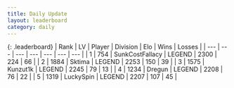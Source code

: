 ```yaml
---
title: Daily Update
layout: leaderboard
category: daily
---
```


{: .leaderboard}
| Rank | LV | Player | Division | Elo | Wins | Losses |
| --- | --- | --- | --- | --- | --- | --- |
| <span data-change="0">1</span> | 754 | <span title="ID: 402846">SunkCostFallacy</span> | LEGEND | <span data-change="0">2300</span> | <span data-change="0">224</span> | <span data-change="0">66</span> |
| <span data-change="4">2</span> | 1884 | <span title="ID: 353063">Sktima</span> | LEGEND | <span data-change="49">2253</span> | <span data-change="12">150</span> | <span data-change="1">39</span> |
| <span data-change="2">3</span> | 1575 | <span title="ID: 392407">Kunzut1k</span> | LEGEND | <span data-change="26">2245</span> | <span data-change="4">79</span> | <span data-change="0">13</span> |
| <span data-change="3">4</span> | 1234 | <span title="ID: 337810">Dregun</span> | LEGEND | <span data-change="14">2208</span> | <span data-change="3">76</span> | <span data-change="0">22</span> |
| <span data-change="-1">5</span> | 1319 | <span title="ID: 498412">LuckySpin</span> | LEGEND | <span data-change="-20">2207</span> | <span data-change="0">107</span> | <span data-change="2">45</span> |